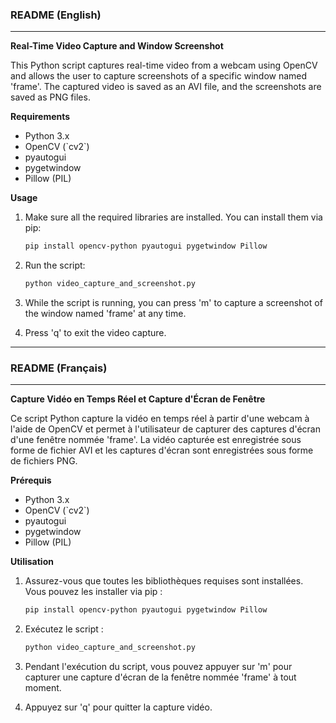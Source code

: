 ### README (English)

---

**Real-Time Video Capture and Window Screenshot**

This Python script captures real-time video from a webcam using OpenCV and allows the user to capture screenshots of a specific window named 'frame'. The captured video is saved as an AVI file, and the screenshots are saved as PNG files.

**Requirements**
- Python 3.x
- OpenCV (\`cv2\`)
- pyautogui
- pygetwindow
- Pillow (PIL)

**Usage**
1. Make sure all the required libraries are installed. You can install them via pip:
   ```bash
   pip install opencv-python pyautogui pygetwindow Pillow
   ```

2. Run the script:
   ```bash
   python video_capture_and_screenshot.py
   ```

3. While the script is running, you can press 'm' to capture a screenshot of the window named 'frame' at any time.

4. Press 'q' to exit the video capture.

---

### README (Français)

---

**Capture Vidéo en Temps Réel et Capture d'Écran de Fenêtre**

Ce script Python capture la vidéo en temps réel à partir d'une webcam à l'aide de OpenCV et permet à l'utilisateur de capturer des captures d'écran d'une fenêtre nommée 'frame'. La vidéo capturée est enregistrée sous forme de fichier AVI et les captures d'écran sont enregistrées sous forme de fichiers PNG.

**Prérequis**
- Python 3.x
- OpenCV (\`cv2\`)
- pyautogui
- pygetwindow
- Pillow (PIL)

**Utilisation**
1. Assurez-vous que toutes les bibliothèques requises sont installées. Vous pouvez les installer via pip :
   ```bash
   pip install opencv-python pyautogui pygetwindow Pillow
   ```

2. Exécutez le script :
   ```bash
   python video_capture_and_screenshot.py
   ```

3. Pendant l'exécution du script, vous pouvez appuyer sur 'm' pour capturer une capture d'écran de la fenêtre nommée 'frame' à tout moment.

4. Appuyez sur 'q' pour quitter la capture vidéo.
